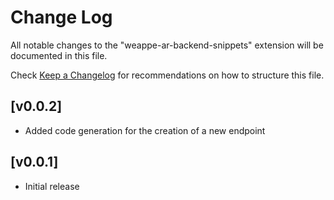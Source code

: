 # Change Log

All notable changes to the "weappe-ar-backend-snippets" extension will be documented in this file.

Check [Keep a Changelog](http://keepachangelog.com/) for recommendations on how to structure this file.

## [v0.0.2]

- Added code generation for the creation of a new endpoint

## [v0.0.1]

- Initial release